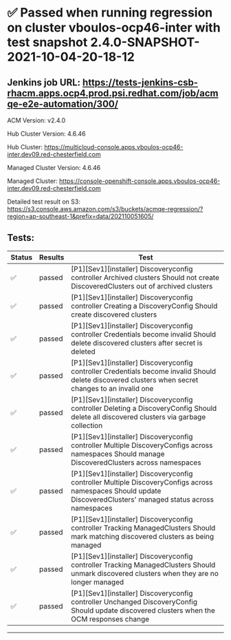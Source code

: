 # :white_check_mark: Passed when running regression on cluster vboulos-ocp46-inter with test snapshot 2.4.0-SNAPSHOT-2021-10-04-20-18-12 

## Jenkins job URL: https://tests-jenkins-csb-rhacm.apps.ocp4.prod.psi.redhat.com/job/acmqe-e2e-automation/300/


ACM Version: v2.4.0

Hub Cluster Version: 4.6.46

Hub Cluster: https://multicloud-console.apps.vboulos-ocp46-inter.dev09.red-chesterfield.com

Managed Cluster Version: 4.6.46

Managed Cluster: https://console-openshift-console.apps.vboulos-ocp46-inter.dev09.red-chesterfield.com

Detailed test result on S3: https://s3.console.aws.amazon.com/s3/buckets/acmqe-regression/?region=ap-southeast-1&prefix=data/202110051605/

## Tests:

|Status|Results|Test|
|---|---|---|
| :white_check_mark: | passed | [P1][Sev1][installer] Discoveryconfig controller Archived clusters Should not create DiscoveredClusters out of archived clusters |
| :white_check_mark: | passed | [P1][Sev1][installer] Discoveryconfig controller Creating a DiscoveryConfig Should create discovered clusters  |
| :white_check_mark: | passed | [P1][Sev1][installer] Discoveryconfig controller Credentials become invalid Should delete discovered clusters after secret is deleted |
| :white_check_mark: | passed | [P1][Sev1][installer] Discoveryconfig controller Credentials become invalid Should delete discovered clusters when secret changes to an invalid one |
| :white_check_mark: | passed | [P1][Sev1][installer] Discoveryconfig controller Deleting a DiscoveryConfig Should delete all discovered clusters via garbage collection |
| :white_check_mark: | passed | [P1][Sev1][installer] Discoveryconfig controller Multiple DiscoveryConfigs across namespaces Should manage DiscoveredClusters across namespaces |
| :white_check_mark: | passed | [P1][Sev1][installer] Discoveryconfig controller Multiple DiscoveryConfigs across namespaces Should update DiscoveredClusters' managed status across namespaces |
| :white_check_mark: | passed | [P1][Sev1][installer] Discoveryconfig controller Tracking ManagedClusters Should mark matching discovered clusters as being managed |
| :white_check_mark: | passed | [P1][Sev1][installer] Discoveryconfig controller Tracking ManagedClusters Should unmark discovered clusters when they are no longer managed |
| :white_check_mark: | passed | [P1][Sev1][installer] Discoveryconfig controller Unchanged DiscoveryConfig Should update discovered clusters when the OCM responses change |


---

